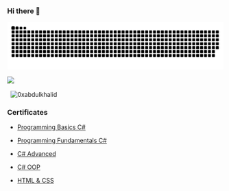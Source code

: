 ### Hi there 👋

<div align="center">
  <img  src="https://github.com/1999AZZAR/1999AZZAR/blob/main/resources/img/grid-snake.svg"
       alt="snake" />
</div>

<p>  <img src="https://github-readme-stats.vercel.app/api?username=ElectronicBg&include_all_commits=true&count_private=true&show_icons=true&line_height=20&title_color=7A7ADB&icon_color=2234AE&text_color=D3D3D3&bg_color=0,000000,130F40" width="450"/></p>

<p>&nbsp; <img src="https://github-readme-stats.vercel.app/api/top-langs?username=ElectronicBg&show_icons=true&locale=en&layout=compact&line_height=20&title_color=7A7ADB&icon_color=2234AE&text_color=D3D3D3&bg_color=0,000000,130F40" width="375"  alt="0xabdulkhalid"/></p>

<h3 align="left">Certificates</h3>

- [Programming Basics C#](https://softuni.bg/certificates/details/124145/f51baec3)

- [Programming Fundamentals C#](https://softuni.bg/certificates/details/139503/c6bc1683)

- [C# Advanced](https://softuni.bg/certificates/details/158097/463d9e76)

- [C# OOP](https://softuni.bg/certificates/details/168713/3b23e5ea)

- [HTML & CSS](https://softuni.bg/certificates/details/174904/3e8d31a4)
<!--
**ElectronicBg/ElectronicBg** is a ✨ _special_ ✨ repository because its `README.md` (this file) appears on your GitHub profile.

Here are some ideas to get you started:

- 🔭 I’m currently working on ...
- 🌱 I’m currently learning ...
- 👯 I’m looking to collaborate on ...
- 🤔 I’m looking for help with ...
- 💬 Ask me about ...
- 📫 How to reach me: ...
- 😄 Pronouns: ...
- ⚡ Fun fact: ...
-->
